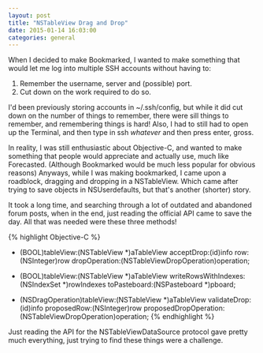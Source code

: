 ```yaml
---
layout: post
title: "NSTableView Drag and Drop"
date: 2015-01-14 16:03:00
categories: general
---
```


When I decided to make Bookmarked, I wanted to make something that would let me log into multiple SSH accounts without having to:

<ol>
<li>Remember the username, server and (possible) port.</li>
<li>Cut down on the work required to do so.</li>
</ol>

I'd been previously storing accounts in ~/.ssh/config, but while it did cut down on the number of things to remember, there were sill things to remember, and remembering things is hard! Also, I had to still had to open up the Terminal, and then type in ssh *whatever* and then press enter, gross.

In reality, I was still enthusiastic about Objective-C, and wanted to make something that people would appreciate and actually use, much like Forecasted. (Although Bookmarked would be much less popular for obvious reasons) Anyways, while I was making bookmarked, I came upon a roadblock, dragging and dropping in a NSTableView. Which came after trying to save objects in NSUserdefaults, but that's another (shorter) story.

It took a long time, and searching through a lot of outdated and abandoned forum posts, when in the end, just reading the official API came to save the day. All that was needed were these three methods! 

{% highlight Objective-C %}
- (BOOL)tableView:(NSTableView *)aTableView acceptDrop:(id<NSDraggingInfo>)info row:(NSInteger)row dropOperation:(NSTableViewDropOperation)operation;

- (BOOL)tableView:(NSTableView *)aTableView writeRowsWithIndexes:(NSIndexSet *)rowIndexes toPasteboard:(NSPasteboard *)pboard;

- (NSDragOperation)tableView:(NSTableView *)aTableView validateDrop:(id<NSDraggingInfo>)info proposedRow:(NSInteger)row proposedDropOperation:(NSTableViewDropOperation)operation;
{% endhighlight %}

Just reading the API for the NSTableViewDataSource protocol gave pretty much everything, just trying to find these things were a challenge. 
